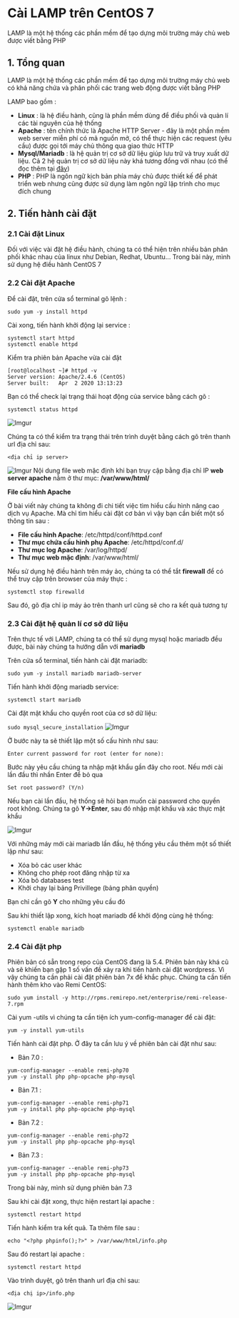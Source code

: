 # Cài LAMP trên CentOS 7
LAMP là một hệ thống các phần mềm để tạo dựng môi trường máy chủ web được viết bằng PHP

## 1. Tổng quan
LAMP là một hệ thống các phần mềm để tạo dựng môi trường máy chủ web có khả năng chứa và phân phối các trang web động được viết bằng PHP

LAMP bao gồm :
 * **Linux** : là hệ điều hành, cũng là phần mềm dùng để điều phối và quản lí các tài nguyên của hệ thống
 * **Apache** : tên chính thức là Apache HTTP Server - đây là một phần mềm web server miễn phí có mã nguồn mở, có thể thực hiện các request (yêu cầu) được gọi tới máy chủ thông qua giao thức HTTP
 * **Mysql/Mariadb** : là hệ quản trị cơ sở dữ liệu giúp lưu trữ và truy xuất dữ liệu. Cả 2 hệ quản trị cơ sở dữ liệu này khá tương đồng với nhau (có thể đọc thêm tại [đây](https://www.eversql.com/mariadb-vs-mysql/))
 * **PHP** : PHP là ngôn ngữ kịch bản phía máy chủ được thiết kế để phát triển web nhưng cũng được sử dụng làm ngôn ngữ lập trình cho mục đích chung

## 2. Tiến hành cài đặt
### 2.1 Cài đặt Linux
Đối với việc vài đặt hệ điều hành, chúng ta có thể hiện trên nhiều bản phân phối khác nhau của linux như Debian, Redhat, Ubuntu... Trong bài này, mình sử dụng hệ điều hành CentOS 7

### 2.2 Cài đặt Apache
Để cài đặt, trên cửa sổ terminal gõ lệnh :
 
 `sudo yum -y install httpd`

Cài xong, tiến hành khởi động lại service :
  
 ```
 systemctl start httpd
 systemctl enable httpd
 ```

Kiểm tra phiên bản Apache vừa cài đặt 
```
[root@localhost ~]# httpd -v
Server version: Apache/2.4.6 (CentOS)
Server built:   Apr  2 2020 13:13:23
```

Bạn có thể check lại trạng thái hoạt động của service bằng cách gõ :
 
 `systemctl status httpd`

 ![Imgur](https://i.imgur.com/Lj3fDiN.png)
 
Chúng ta có thể kiểm tra trạng thái trên trình duyệt bằng cách gõ trên thanh url địa chỉ sau:
 
 `<địa chỉ ip server>`

 ![Imgur](https://i.imgur.com/bRQopS1.png)
Nội dung file web mặc định khi bạn truy cập bằng địa chỉ IP **web server apache** nằm ở thư mục: **/var/www/html/**

**File cấu hình Apache**

Ở bài viết này chúng ta không đi chi tiết việc tìm hiểu cấu hình nâng cao dịch vụ Apache. Mà chỉ tìm hiểu cài đặt cơ bản vì vậy bạn cần biết một số thông tin sau :
 * **File cấu hình Apache**: /etc/httpd/conf/httpd.conf
 * **Thư mục chứa cấu hình phụ Apache**: /etc/httpd/conf.d/
 * **Thư mục log Apache**: /var/log/httpd/
 * **Thư mục web mặc định**: /var/www/html/

Nếu sử dụng hệ điều hành trên máy ảo, chúng ta có thể tắt **firewall** để có thể truy cập trên browser của máy thực :

 `systemctl stop firewalld`

Sau đó, gõ địa chỉ ip máy ảo trên thanh url cũng sẽ cho ra kết quả tương tự

### 2.3 Cài đặt hệ quản lí cơ sở dữ liệu
Trên thực tế với LAMP, chúng ta có thể sử dụng mysql hoặc mariadb đều được, bài này chúng ta hướng dẫn với **mariadb**

Trên cửa sổ terminal, tiến hành cài đặt mariadb:

 `sudo yum -y install mariadb mariadb-server`

Tiến hành khởi động mariadb service:
 
 `systemctl start mariadb`

Cài đặt mật khẩu cho quyền root của cơ sở dữ liệu:

 `sudo mysql_secure_installation`
 ![Imgur](https://i.imgur.com/3foYflJ.png)

Ở bước này ta sẽ thiết lập một số cấu hình như sau:

 `Enter current password for root (enter for none):`

Bước này yêu cầu chúng ta nhập mật khẩu gần đây cho root. Nếu mới cài lần đầu thì nhần Enter để bỏ qua

 `Set root password? (Y/n)`

Nếu bạn cài lần đầu, hệ thống sẽ hỏi bạn muốn cài password cho quyền root không. Chúng ta gõ **Y->Enter**, sau đó nhập mật khẩu và xác thực mật khẩu

![Imgur](https://i.imgur.com/iR5OFIU.png)

Với những máy mới cài mariadb lần đầu, hệ thống yêu cầu thêm một số thiết lập như sau:
 * Xóa bỏ các user khác
 * Không cho phép root đăng nhập từ xa
 * Xóa bỏ databases test
 * Khởi chạy lại bảng Privillege (bảng phân quyền)

Bạn chỉ cần gõ **Y** cho những yêu cầu đó

Sau khi thiết lập xong, kích hoạt mariadb để khởi động cùng hệ thống:

 `systemctl enable mariadb`

### 2.4 Cài đặt php
Phiên bản có sẵn trong repo của CentOS đang là 5.4. Phiên bản này khá cũ và sẽ khiến bạn gặp 1 số vấn đề xảy ra khi tiến hành cài đặt wordpress. Vì vậy chúng ta cần phải cài đặt phiên bản 7x để khắc phục. Chúng ta cần tiến hành thêm kho vào Remi CentOS:

 `sudo yum install -y http://rpms.remirepo.net/enterprise/remi-release-7.rpm`

Cài yum -utils vì chúng ta cần tiện ích yum-config-manager để cài đặt:

 `yum -y install yum-utils`

Tiến hành cài đặt php. Ở đây ta cần lưu ý về phiên bản cài đặt như sau:
  * Bản 7.0 :
```
yum-config-manager --enable remi-php70
yum -y install php php-opcache php-mysql
```

  * Bản 7.1 :
```
yum-config-manager --enable remi-php71
yum -y install php php-opcache php-mysql
```

  * Bản 7.2 :
```
yum-config-manager --enable remi-php72
yum -y install php php-opcache php-mysql
```

  * Bản 7.3 :
```
yum-config-manager --enable remi-php73
yum -y install php php-opcache php-mysql
```

Trong bài này, mình sử dụng phiên bản 7.3

Sau khi cài đặt xong, thực hiện restart lại apache :

 `systemctl restart httpd`

Tiến hành kiểm tra kết quả. Ta thêm file sau :

 `echo "<?php phpinfo();?>" > /var/www/html/info.php`

Sau đó restart lại apache :

 `systemctl restart httpd`

Vào trình duyệt, gõ trên thanh url địa chỉ sau:
 
 `<địa chị ip>/info.php`

![Imgur](https://i.imgur.com/X7b9ci1.png)

